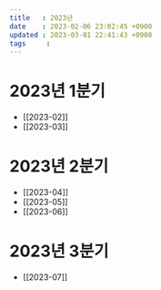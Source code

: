 ```yaml
---
title   : 2023년
date    : 2023-02-06 23:02:45 +0900
updated : 2023-03-01 22:41:43 +0900
tags     : 
---
```

# 2023년 1분기
* [[2023-02]]
* [[2023-03]]

# 2023년 2분기
* [[2023-04]]
* [[2023-05]]
* [[2023-06]]

# 2023년 3분기
- [[2023-07]]
